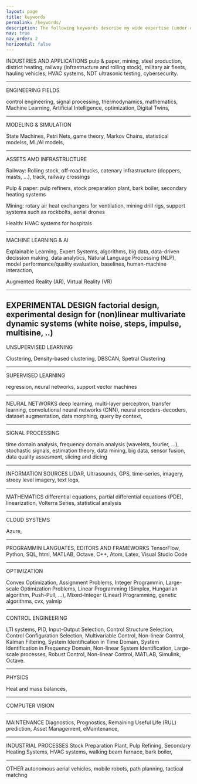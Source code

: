 ```yaml
---
layout: page
title: keywords
permalink: /keywords/  
description: The following keywords describe my wide expertise (under construction)
nav: true
nav_order: 2
horizontal: false
---
```


INDUSTRIES AND APPLICATIONS
pulp & paper, mining, steel production, district heating, railway (infrastructure and rolling stock), military air fleets, hauling vehicles, HVAC systems, NDT ultrasonic testing, cybersecurity.

---

ENGINEERING FIELDS

 control engineering, signal processing, thermodynamics, mathematics, Machine Learning, Artificial Intelligence, optimization, Digital Twins, 

---
MODELING & SIMULATION

State Machines, Petri Nets, game theory, Markov Chains, statistical modelss, ML/AI models,  

---
ASSETS AMD INFRASTRUCTURE

Railway: Rolling stock, off-road trucks, catenary infrastructure (doppers, masts, ...), track, railway crossings

Pulp & paper:  pulp refiners, stock preparation plant, bark boiler, secondary heating systems

Mining:  rotary air heat exchangers for ventilation, mining drill rigs, support systems such as rockbolts, aerial drones

Health: HVAC systems for hospitals

---
MACHINE LEARNING & AI

Explainable Learning, Expert Systems,  algorithms, big data, data-driven decission making, data analytics, Natural Language Processing (NLP), model performance/quality  evaluation, baselines, human-machine interaction, 


Augmented Reality (AR), Virtual Reality (VR)

---
EXPERIMENTAL DESIGN
factorial design, experimental design for (non)linear multivariate dynamic systems (white noise, steps, impulse, multisine, ..)
---
UNSUPERVISED LEARNING

Clustering, Density-based clustering, DBSCAN, Spetral Clustering

---
SUPERVISED LEARNING

regression, neural networks, support vector machines

---
NEURAL NETWORKS
deep learning, multi-layer perceptron, transfer learning, convolutional neural networks (CNN), neural encoders-decoders,  dataset augmentation, data morphing, query by context, 

---
SIGNAL PROCESSING

time domain analysis,  frequency domain analysis (wavelets, fourier, ...), stochastic signals, estimation theory, data mining, big data,  sensor fusion, data quality assesment, slicing and dicing 

---
INFORMATION SOURCES
LIDAR, Ultrasounds, GPS, time-series, imagery, streey level imagery, text logs, 

---
MATHEMATICS
differential equations, partial differential equations (PDE), linearization, Volterra Series, statistical analysis

---
CLOUD SYSTEMS

Azure, 

---
PROGRAMMIN LANGUATES, EDITORS AND FRAMEWORKS
TensorFlow, Python, SQL, html, MATLAB, Octave, C++, Atom, Latex, Visual Studio Code

---
OPTIMIZATION

Convex Optimization, Assignment Problems, Integer Programmin, Large-scale Optimization Problems, Linear Programming (Simplex, Hungarian algorithm, Push-Pull, ...), Mixed-Integer (Linear) Programming, genetic algorithms, cvx, yalmip

---
CONTROL ENGINEERING

LTI systems, PID, Input-Output Selection, Control Structure Selection, Control Configuration Selection,  Multivariable Control, Non-linear Control, Kalman Filtering, System Identification in Time Domain, System Identification in Frequency Domain, Non-linear System Identification, Large-scale processes, Robust Control, Non-linear Control, MATLAB, Simulink, Octave. 

---
PHYSICS

Heat and mass balances, 

---
COMPUTER VISION

---
MAINTENANCE
Diagnostics, Prognostics, Remaining Useful Life (RUL) prediction, Asset Management, eMaintenance, 

---
INDUSTRIAL PROCESSES
Stock Preparation Plant, Pulp Refining, Secondary Heating Systems, HVAC systems, walking beam furnace, bark boiler, 

---
OTHER
autonomous aerial vehicles, mobile robots, path planning, tactical matchng